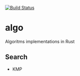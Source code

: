 [![Build Status](https://travis-ci.org/aleksandrpak/algo.svg)](https://travis-ci.org/aleksandrpak/algo)
# algo
Algoritms implementations in Rust

## Search
* KMP
